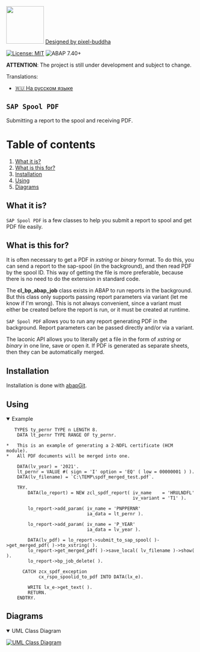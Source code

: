 <img src="https://github.com/victorizbitskiy/zspool_pdf/blob/main/logo/logo_new.svg" height="100px"/>
<a href="https://www.flaticon.com/ru/authors/pixel-buddha">Designed by pixel-buddha</a>

[![License: MIT](https://img.shields.io/badge/License-MIT-yellow.svg)](https://github.com/victorizbitskiy/zspool_pdf/blob/main/LICENSE)
![ABAP 7.40+](https://img.shields.io/badge/ABAP-7.40sp08+-brightgreen)

**ATTENTION**: The project is still under development and subject to change.

Translations:
- [:ru: На русском языке](https://github.com/victorizbitskiy/zspool_pdf/tree/main/translations/ru) 

## `SAP Spool PDF`

Submitting a report to the spool and receiving PDF.

# Table of contents
1. [What it is?](#what-it-is)
2. [What is this for?](#what-is-this-for)
3. [Installation](#installation)
4. [Using](#using)
5. [Diagrams](#diagrams)

## What it is?

`SAP Spool PDF` is a few classes to help you submit a report to spool and get PDF file easily.

## What is this for?

It is often necessary to get a PDF in *xstring* or *binary* format. To do this, you can send a report to the sap-spool (in the background), and then read PDF by the spool ID. This way of getting the file is more preferable, because there is no need to do the extension in standard code.

The **cl_bp_abap_job** class exists in ABAP to run reports in the background. But this class only supports passing report parameters via variant (let me know if I'm wrong).
This is not always convenient, since a variant must either be created before the report is run, or it must be created at runtime.  

`SAP Spool PDF` allows you to run any report generating PDF in the background. Report parameters can be passed directly and/or via a variant.  

The laconic API allows you to literally get a file in the form of *xstring* or *binary* in one line, save or open it.
If PDF is generated as separate sheets, then they can be automatically merged.

## Installation

Installation is done with [abapGit](http://www.abapgit.org).

## Using

<details open>
<base target="_blank">
<summary>Example</summary>
   
```abap
   TYPES ty_pernr TYPE n LENGTH 8.
    DATA lt_pernr TYPE RANGE OF ty_pernr.

*   This is an example of generating a 2-NDFL certificate (HCM module).
*   All PDF documents will be merged into one.

    DATA(lv_year) = '2021'.
    lt_pernr = VALUE #( sign = 'I' option = 'EQ' ( low = 00000001 ) ).
    DATA(lv_filename) = `C:\TEMP\spdf_merged_test.pdf`.

    TRY.
        DATA(lo_report) = NEW zcl_spdf_report( iv_name    = 'HRULNDFL'
                                               iv_variant = 'T1' ).

        lo_report->add_param( iv_name = 'PNPPERNR'
                              ia_data = lt_pernr ).

        lo_report->add_param( iv_name = 'P_YEAR'
                              ia_data = lv_year ).

        DATA(lv_pdf) = lo_report->submit_to_sap_spool( )->get_merged_pdf( )->to_xstring( ).
        lo_report->get_merged_pdf( )->save_local( lv_filename )->show( ).
        lo_report->bp_job_delete( ).

      CATCH zcx_spdf_exception
            cx_rspo_spoolid_to_pdf INTO DATA(lx_e).

        WRITE lx_e->get_text( ).
        RETURN.
    ENDTRY.
```
</details>

## Diagrams
<details open>
  <summary>UML Class Diagram</summary>
   <p><a target="_blank" rel="noopener noreferrer" href="https://github.com/victorizbitskiy/zspool_pdf/blob/main/docs/img/Class%20Diagram.svg"><img src="https://github.com/victorizbitskiy/zspool_pdf/blob/main/docs/img/Class%20Diagram.svg" alt="UML Class Diagram" style="max-width:100%;"></a></p>
</details>
